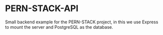 # PERN-STACK-API
Small backend example for the PERN-STACK project, in this we use Express to mount the server and PostgreSQL as the database.